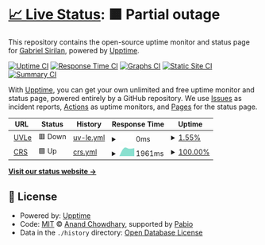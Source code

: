 # [📈 Live Status](https://heygsiri.github.io/upd-uptime): <!--live status--> **🟧 Partial outage**

This repository contains the open-source uptime monitor and status page for [Gabriel Sirilan](https://heygsiri.github.io/upd-uptime), powered by [Upptime](https://github.com/upptime/upptime).

[![Uptime CI](https://github.com/heygsiri/upd-uptime/workflows/Uptime%20CI/badge.svg)](https://github.com/heygsiri/upd-uptime/actions?query=workflow%3A%22Uptime+CI%22)
[![Response Time CI](https://github.com/heygsiri/upd-uptime/workflows/Response%20Time%20CI/badge.svg)](https://github.com/heygsiri/upd-uptime/actions?query=workflow%3A%22Response+Time+CI%22)
[![Graphs CI](https://github.com/heygsiri/upd-uptime/workflows/Graphs%20CI/badge.svg)](https://github.com/heygsiri/upd-uptime/actions?query=workflow%3A%22Graphs+CI%22)
[![Static Site CI](https://github.com/heygsiri/upd-uptime/workflows/Static%20Site%20CI/badge.svg)](https://github.com/heygsiri/upd-uptime/actions?query=workflow%3A%22Static+Site+CI%22)
[![Summary CI](https://github.com/heygsiri/upd-uptime/workflows/Summary%20CI/badge.svg)](https://github.com/heygsiri/upd-uptime/actions?query=workflow%3A%22Summary+CI%22)

With [Upptime](https://upptime.js.org), you can get your own unlimited and free uptime monitor and status page, powered entirely by a GitHub repository. We use [Issues](https://github.com/heygsiri/upd-uptime/issues) as incident reports, [Actions](https://github.com/heygsiri/upd-uptime/actions) as uptime monitors, and [Pages](https://heygsiri.github.io/upd-uptime) for the status page.

<!--start: status pages-->
<!-- This summary is generated by Upptime (https://github.com/upptime/upptime) -->
<!-- Do not edit this manually, your changes will be overwritten -->
<!-- prettier-ignore -->
| URL | Status | History | Response Time | Uptime |
| --- | ------ | ------- | ------------- | ------ |
| <img alt="" src="https://icons.duckduckgo.com/ip3/uvle.upd.edu.ph.ico" height="13"> [UVLe](https://uvle.upd.edu.ph) | 🟥 Down | [uv-le.yml](https://github.com/heygsiri/upd-uptime/commits/HEAD/history/uv-le.yml) | <details><summary><img alt="Response time graph" src="./graphs/uv-le/response-time-week.png" height="20"> 0ms</summary><br><a href="https://heygsiri.github.io/upd-uptime/history/uv-le"><img alt="Response time 0" src="https://img.shields.io/endpoint?url=https%3A%2F%2Fraw.githubusercontent.com%2Fheygsiri%2Fupd-uptime%2FHEAD%2Fapi%2Fuv-le%2Fresponse-time.json"></a><br><a href="https://heygsiri.github.io/upd-uptime/history/uv-le"><img alt="24-hour response time 0" src="https://img.shields.io/endpoint?url=https%3A%2F%2Fraw.githubusercontent.com%2Fheygsiri%2Fupd-uptime%2FHEAD%2Fapi%2Fuv-le%2Fresponse-time-day.json"></a><br><a href="https://heygsiri.github.io/upd-uptime/history/uv-le"><img alt="7-day response time 0" src="https://img.shields.io/endpoint?url=https%3A%2F%2Fraw.githubusercontent.com%2Fheygsiri%2Fupd-uptime%2FHEAD%2Fapi%2Fuv-le%2Fresponse-time-week.json"></a><br><a href="https://heygsiri.github.io/upd-uptime/history/uv-le"><img alt="30-day response time 0" src="https://img.shields.io/endpoint?url=https%3A%2F%2Fraw.githubusercontent.com%2Fheygsiri%2Fupd-uptime%2FHEAD%2Fapi%2Fuv-le%2Fresponse-time-month.json"></a><br><a href="https://heygsiri.github.io/upd-uptime/history/uv-le"><img alt="1-year response time 0" src="https://img.shields.io/endpoint?url=https%3A%2F%2Fraw.githubusercontent.com%2Fheygsiri%2Fupd-uptime%2FHEAD%2Fapi%2Fuv-le%2Fresponse-time-year.json"></a></details> | <details><summary><a href="https://heygsiri.github.io/upd-uptime/history/uv-le">1.55%</a></summary><a href="https://heygsiri.github.io/upd-uptime/history/uv-le"><img alt="All-time uptime 1.55%" src="https://img.shields.io/endpoint?url=https%3A%2F%2Fraw.githubusercontent.com%2Fheygsiri%2Fupd-uptime%2FHEAD%2Fapi%2Fuv-le%2Fuptime.json"></a><br><a href="https://heygsiri.github.io/upd-uptime/history/uv-le"><img alt="24-hour uptime 1.55%" src="https://img.shields.io/endpoint?url=https%3A%2F%2Fraw.githubusercontent.com%2Fheygsiri%2Fupd-uptime%2FHEAD%2Fapi%2Fuv-le%2Fuptime-day.json"></a><br><a href="https://heygsiri.github.io/upd-uptime/history/uv-le"><img alt="7-day uptime 1.55%" src="https://img.shields.io/endpoint?url=https%3A%2F%2Fraw.githubusercontent.com%2Fheygsiri%2Fupd-uptime%2FHEAD%2Fapi%2Fuv-le%2Fuptime-week.json"></a><br><a href="https://heygsiri.github.io/upd-uptime/history/uv-le"><img alt="30-day uptime 1.55%" src="https://img.shields.io/endpoint?url=https%3A%2F%2Fraw.githubusercontent.com%2Fheygsiri%2Fupd-uptime%2FHEAD%2Fapi%2Fuv-le%2Fuptime-month.json"></a><br><a href="https://heygsiri.github.io/upd-uptime/history/uv-le"><img alt="1-year uptime 1.55%" src="https://img.shields.io/endpoint?url=https%3A%2F%2Fraw.githubusercontent.com%2Fheygsiri%2Fupd-uptime%2FHEAD%2Fapi%2Fuv-le%2Fuptime-year.json"></a></details>
| <img alt="" src="https://icons.duckduckgo.com/ip3/crs.upd.edu.ph.ico" height="13"> [CRS](https://crs.upd.edu.ph) | 🟩 Up | [crs.yml](https://github.com/heygsiri/upd-uptime/commits/HEAD/history/crs.yml) | <details><summary><img alt="Response time graph" src="./graphs/crs/response-time-week.png" height="20"> 1961ms</summary><br><a href="https://heygsiri.github.io/upd-uptime/history/crs"><img alt="Response time 1961" src="https://img.shields.io/endpoint?url=https%3A%2F%2Fraw.githubusercontent.com%2Fheygsiri%2Fupd-uptime%2FHEAD%2Fapi%2Fcrs%2Fresponse-time.json"></a><br><a href="https://heygsiri.github.io/upd-uptime/history/crs"><img alt="24-hour response time 1961" src="https://img.shields.io/endpoint?url=https%3A%2F%2Fraw.githubusercontent.com%2Fheygsiri%2Fupd-uptime%2FHEAD%2Fapi%2Fcrs%2Fresponse-time-day.json"></a><br><a href="https://heygsiri.github.io/upd-uptime/history/crs"><img alt="7-day response time 1961" src="https://img.shields.io/endpoint?url=https%3A%2F%2Fraw.githubusercontent.com%2Fheygsiri%2Fupd-uptime%2FHEAD%2Fapi%2Fcrs%2Fresponse-time-week.json"></a><br><a href="https://heygsiri.github.io/upd-uptime/history/crs"><img alt="30-day response time 1961" src="https://img.shields.io/endpoint?url=https%3A%2F%2Fraw.githubusercontent.com%2Fheygsiri%2Fupd-uptime%2FHEAD%2Fapi%2Fcrs%2Fresponse-time-month.json"></a><br><a href="https://heygsiri.github.io/upd-uptime/history/crs"><img alt="1-year response time 1961" src="https://img.shields.io/endpoint?url=https%3A%2F%2Fraw.githubusercontent.com%2Fheygsiri%2Fupd-uptime%2FHEAD%2Fapi%2Fcrs%2Fresponse-time-year.json"></a></details> | <details><summary><a href="https://heygsiri.github.io/upd-uptime/history/crs">100.00%</a></summary><a href="https://heygsiri.github.io/upd-uptime/history/crs"><img alt="All-time uptime 100.00%" src="https://img.shields.io/endpoint?url=https%3A%2F%2Fraw.githubusercontent.com%2Fheygsiri%2Fupd-uptime%2FHEAD%2Fapi%2Fcrs%2Fuptime.json"></a><br><a href="https://heygsiri.github.io/upd-uptime/history/crs"><img alt="24-hour uptime 100.00%" src="https://img.shields.io/endpoint?url=https%3A%2F%2Fraw.githubusercontent.com%2Fheygsiri%2Fupd-uptime%2FHEAD%2Fapi%2Fcrs%2Fuptime-day.json"></a><br><a href="https://heygsiri.github.io/upd-uptime/history/crs"><img alt="7-day uptime 100.00%" src="https://img.shields.io/endpoint?url=https%3A%2F%2Fraw.githubusercontent.com%2Fheygsiri%2Fupd-uptime%2FHEAD%2Fapi%2Fcrs%2Fuptime-week.json"></a><br><a href="https://heygsiri.github.io/upd-uptime/history/crs"><img alt="30-day uptime 100.00%" src="https://img.shields.io/endpoint?url=https%3A%2F%2Fraw.githubusercontent.com%2Fheygsiri%2Fupd-uptime%2FHEAD%2Fapi%2Fcrs%2Fuptime-month.json"></a><br><a href="https://heygsiri.github.io/upd-uptime/history/crs"><img alt="1-year uptime 100.00%" src="https://img.shields.io/endpoint?url=https%3A%2F%2Fraw.githubusercontent.com%2Fheygsiri%2Fupd-uptime%2FHEAD%2Fapi%2Fcrs%2Fuptime-year.json"></a></details>

<!--end: status pages-->

[**Visit our status website →**](https://heygsiri.github.io/upd-uptime)

## 📄 License

- Powered by: [Upptime](https://github.com/upptime/upptime)
- Code: [MIT](./LICENSE) © [Anand Chowdhary](https://anandchowdhary.com), supported by [Pabio](https://pabio.com)
- Data in the `./history` directory: [Open Database License](https://opendatacommons.org/licenses/odbl/1-0/)

